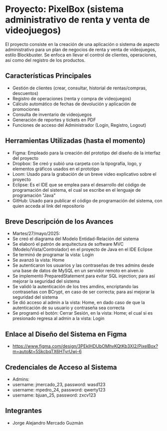 # **Proyecto: PixelBox (sistema administrativo de renta y venta de videojuegos)**

El proyecto consiste en la creación de una aplicación o sistema de aspecto administrativo para un plan de negocios de renta y venta de videojuegos, estilo Blockbuster. Se enfoca en llevar el control de clientes, operaciones, así como del registro de los productos.

## **Características Principales**

* Gestión de clientes (crear, consultar, historial de rentas/compras, descuentos)  
* Registro de operaciones (renta y compra de videojuegos)  
* Cálculo automático de fechas de devolución y aplicación de promociones  
* Consulta de inventario de videojuegos  
* Generación de reportes y tickets en PDF  
* Funciones de acceso del Administrador (Login, Registro, Logout)

## **Herramientas Utilizadas (hasta el momento)**

* Figma: Empleado para la creación del prototipo del diseño de la interfaz del proyecto  
* Dropbox: Se creó y subió una carpeta con la tipografía, logo, y elementos gráficos usados en el prototipo  
* Loom: Usado para la grabación de un breve video explicativo sobre el proyecto
* Eclipse: Es el IDE que se emplea para el desarrollo del código de programación del sistema, el cual se escribe en el lenguaje de programación "Java"
* GitHub: Usado para publicar el código de programación del sistema, con quien acceda al link del repositorio

## **Breve Descripción de los Avances**

* Martes/27/mayo/2025:
* Se creó el diagrama del Modelo Entidad-Relación del sistema
* Se elaboró el patrón de arquitectura de software MVC (Modelo/Vista/Controlador) en el proyecto de Java en el IDE Eclipse
* Se terminó de programar la vista: Login
* Se avanzó la vista: Home
* Se autenticaron los usuarios y las contraseñas de tres admins desde una base de datos de MySQL en un servidor remoto en aiven.io
* Se implementó PreparedStatement para evitar SQL injection; para así mejorar la seguridad del sistema
* Se validó la autenticación de los tres amdins, encriptando las contraseñas con BCrypt, en caso de ser correcta; para así mejorar la seguridad del sistema
* Se dió acceso al admin a la vista: Home, en dado caso de que la autenticación de su usuario y contraseña sea correcta
* Se programó el botón: Cerrar Sesión, en la vista: Home; el cual si es presionado regresa al admin a la vista: Login

## **Enlace al Diseño del Sistema en Figma**

* https://www.figma.com/design/3PEkIHDUbOMhvKQtKb3XI2/PixelBox?m=auto&t=5SkcbqTX6HTyrUwj-6

## **Credenciales de Acceso al Sistema**

* Admins:
* username: jmercado_23, password: wasd123
* username: mpedro_24, password: qwerty123
* username: bjuan_25, password: zxcv123

## **Integrantes**
 
* Jorge Alejandro Mercado Guzmán

